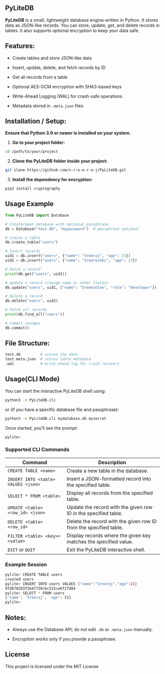 ## PyLiteDB

**PyLiteDB** is a small, lightweight database engine written in Python. It stores data as JSON-like records. You can store, update, get, and delete records in tables. It also supports optional encryption to keep your data safe.

## Features:

- Create tables and store JSON-like data

- Insert, update, delete, and fetch records by ID

- Get all records from a table

- Optional AES-GCM encryption with SHA3-based keys

- Write-Ahead Logging (WAL) for crash-safe operations

- Metadata stored in `.meta.json` files

## Installation / Setup:
**Ensure that Python 3.9 or newer is installed on your system.**

1. **Go to your project folder:**
```bash
cd /path/to/your/project
```
2. **Clone the PyLiteDB folder inside your project:**
```bash
git clone https://github.com/s-r-e-e-r-a-j/PyLiteDB.git
```
3. **Install the dependency for encryption:**
```bash
pip3 install cryptography
```
## Usage Example

```python
from PyLiteDB import Database

# Create/open database with optional passphrase
db = Database("test.db", "mypassword")  # passphrase optional

# Create a table
db.create_table("users")

# Insert records
uid1 = db.insert("users", {"name": "Sreeraj", "age": 21})
uid2 = db.insert("users", {"name": "Sreereshmi", "age": 17})

# Fetch a record
print(db.get("users", uid1))

# Update a record (change name or other fields)
db.update("users", uid1, {"name": "Sreekuttan", "role": "developer"})

# Delete a record
db.delete("users", uid2)

# Fetch all records
print(db.find_all("users"))

# Commit changes
db.commit()

```

## File Structure:
```bash
test.db         # stores the data
test.meta.json  # stores table metadata
.wal            # write-ahead log for crash recovery
```

## Usage(CLI Mode) 

You can start the interactive PyLiteDB shell using:
```bash
python3 -m PyLiteDB.cli
```
or (if you have a specific database file and passphrase):
```bash
python3 -m PyLiteDB.cli mydatabase.db mysecret
```
Once started, you’ll see the prompt:
```bash
pylite>
```

### Supported CLI Commands

| Command                                   | Description                                                          |
|-------------------------------------------|----------------------------------------------------------------------|
| `CREATE TABLE <name>`                     | Create a new table in the database.                                  |
| `INSERT INTO <table> VALUES <json>`       | Insert a JSON-formatted record into the specified table.             |
| `SELECT * FROM <table>`                   | Display all records from the specified table.                        |
| `UPDATE <table> <row_id> <json>`          | Update the record with the given row ID in the specified table.      |
| `DELETE <table> <row_id>`                 | Delete the record with the given row ID from the specified table.    |
| `FILTER <table> <key>=<value>`            | Display records where the given key matches the specified value.     |
| `EXIT` or `QUIT`                          | Exit the PyLiteDB interactive shell.                                 |

### Example Session 
```bash
pylite> CREATE TABLE users
created users
pylite> INSERT INTO users VALUES {"name":"Sreeraj","age":21}
97d670293f2b47739cbc515ce6f27d84
pylite> SELECT * FROM users
{'name': 'Sreeraj', 'age': 21}
pylite>
```
## Notes:

- Always use the Database API; do not edit `.db` or `.meta.json` manually.

- Encryption works only if you provide a passphrase.

## License
This project is licensed under the MIT License

